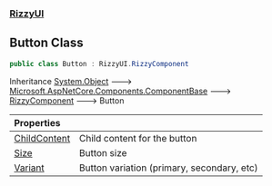 ### [RizzyUI](RizzyUI 'RizzyUI')

## Button Class

```csharp
public class Button : RizzyUI.RizzyComponent
```

Inheritance [System.Object](https://docs.microsoft.com/en-us/dotnet/api/System.Object 'System.Object') &#129106; [Microsoft.AspNetCore.Components.ComponentBase](https://docs.microsoft.com/en-us/dotnet/api/Microsoft.AspNetCore.Components.ComponentBase 'Microsoft.AspNetCore.Components.ComponentBase') &#129106; [RizzyComponent](RizzyUI.RizzyComponent 'RizzyUI.RizzyComponent') &#129106; Button

| Properties | |
| :--- | :--- |
| [ChildContent](RizzyUI.Button.ChildContent 'RizzyUI.Button.ChildContent') | Child content for the button |
| [Size](RizzyUI.Button.Size 'RizzyUI.Button.Size') | Button size |
| [Variant](RizzyUI.Button.Variant 'RizzyUI.Button.Variant') | Button variation (primary, secondary, etc) |
